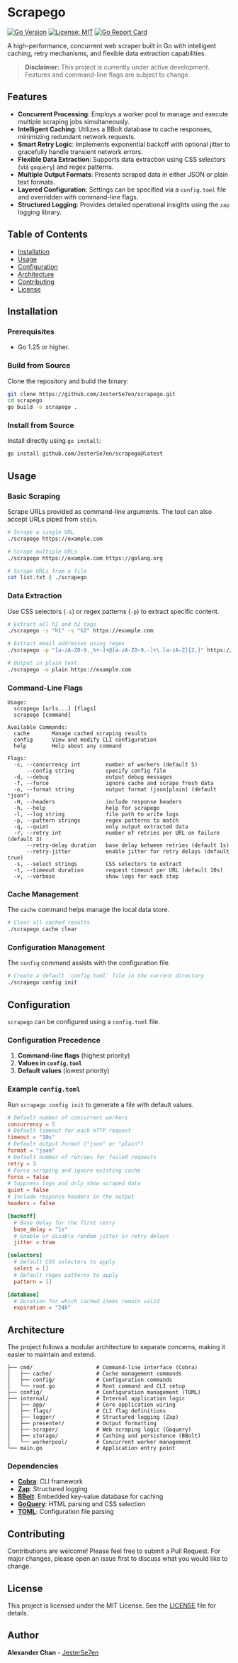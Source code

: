 # Scrapego

[![Go Version](https://img.shields.io/badge/Go-1.25+-00ADD8?style=flat&logo=go)](https://golang.org/)
[![License: MIT](https://img.shields.io/badge/License-MIT-yellow.svg)](https://opensource.org/licenses/MIT)
[![Go Report Card](https://goreportcard.com/badge/github.com/JesterSe7en/scrapego)](https://goreportcard.com/report/github.com/JesterSe7en/scrapego)

A high-performance, concurrent web scraper built in Go with intelligent caching, retry mechanisms, and flexible data extraction capabilities.

> **Disclaimer:** This project is currently under active development. Features and command-line flags are subject to change.

## Features

- **Concurrent Processing**: Employs a worker pool to manage and execute multiple scraping jobs simultaneously.
- **Intelligent Caching**: Utilizes a BBolt database to cache responses, minimizing redundant network requests.
- **Smart Retry Logic**: Implements exponential backoff with optional jitter to gracefully handle transient network errors.
- **Flexible Data Extraction**: Supports data extraction using CSS selectors (via `goquery`) and regex patterns.
- **Multiple Output Formats**: Presents scraped data in either JSON or plain text formats.
- **Layered Configuration**: Settings can be specified via a `config.toml` file and overridden with command-line flags.
- **Structured Logging**: Provides detailed operational insights using the `zap` logging library.

## Table of Contents

- [Installation](#installation)
- [Usage](#usage)
- [Configuration](#configuration)
- [Architecture](#architecture)
- [Contributing](#contributing)
- [License](#license)

## Installation

### Prerequisites

- Go 1.25 or higher.

### Build from Source

Clone the repository and build the binary:

```bash
git clone https://github.com/JesterSe7en/scrapego.git
cd scrapego
go build -o scrapego .
```

### Install from Source

Install directly using `go install`:

```bash
go install github.com/JesterSe7en/scrapego@latest
```

## Usage

### Basic Scraping

Scrape URLs provided as command-line arguments. The tool can also accept URLs piped from `stdin`.

```bash
# Scrape a single URL
./scrapego https://example.com

# Scrape multiple URLs
./scrapego https://example.com https://golang.org

# Scrape URLs from a file
cat list.txt | ./scrapego
```

### Data Extraction

Use CSS selectors (`-s`) or regex patterns (`-p`) to extract specific content.

```bash
# Extract all h1 and h2 tags
./scrapego -s "h1" -s "h2" https://example.com

# Extract email addresses using regex
./scrapego -p "[a-zA-Z0-9._%+-]+@[a-zA-Z0-9.-]+\.[a-zA-Z]{2,}" https://example.com

# Output in plain text
./scrapego -o plain https://example.com
```

### Command-Line Flags

```
Usage:
  scrapego [urls...] [flags]
  scrapego [command]

Available Commands:
  cache       Manage cached scraping results
  config      View and modify CLI configuration
  help        Help about any command

Flags:
  -c, --concurrency int        number of workers (default 5)
      --config string          specify config file
  -d, --debug                  output debug messages
  -f, --force                  ignore cache and scrape fresh data
  -o, --format string          output format (json|plain) (default "json")
  -H, --headers                include response headers
  -h, --help                   help for scrapego
  -l, --log string             file path to write logs
  -p, --pattern strings        regex patterns to match
  -q, --quiet                  only output extracted data
  -r, --retry int              number of retries per URL on failure (default 3)
      --retry-delay duration   base delay between retries (default 1s)
      --retry-jitter           enable jitter for retry delays (default true)
  -s, --select strings         CSS selectors to extract
  -t, --timeout duration       request timeout per URL (default 10s)
  -v, --verbose                show logs for each step
```

### Cache Management

The `cache` command helps manage the local data store.

```bash
# Clear all cached results
./scrapego cache clear
```

### Configuration Management

The `config` command assists with the configuration file.

```bash
# Create a default 'config.toml' file in the current directory
./scrapego config init
```

## Configuration

`scrapego` can be configured using a `config.toml` file.

### Configuration Precedence

1.  **Command-line flags** (highest priority)
2.  **Values in `config.toml`**
3.  **Default values** (lowest priority)

### Example `config.toml`

Run `scrapego config init` to generate a file with default values.

```toml
# Default number of concurrent workers
concurrency = 5
# Default timeout for each HTTP request
timeout = "10s"
# Default output format ("json" or "plain")
format = "json"
# Default number of retries for failed requests
retry = 3
# Force scraping and ignore existing cache
force = false
# Suppress logs and only show scraped data
quiet = false
# Include response headers in the output
headers = false

[backoff]
  # Base delay for the first retry
  base_delay = "1s"
  # Enable or disable random jitter in retry delays
  jitter = true

[selectors]
  # Default CSS selectors to apply
  select = []
  # Default regex patterns to apply
  pattern = []

[database]
  # Duration for which cached items remain valid
  expiration = "24h"
```

## Architecture

The project follows a modular architecture to separate concerns, making it easier to maintain and extend.

```
├── cmd/                    # Command-line interface (Cobra)
│   ├── cache/              # Cache management commands
│   ├── config/             # Configuration commands
│   └── root.go             # Root command and CLI setup
├── config/                 # Configuration management (TOML)
├── internal/               # Internal application logic
│   ├── app/                # Core application wiring
│   ├── flags/              # CLI flag definitions
│   ├── logger/             # Structured logging (Zap)
│   ├── presenter/          # Output formatting
│   ├── scraper/            # Web scraping logic (Goquery)
│   ├── storage/            # Caching and persistence (BBolt)
│   └── workerpool/         # Concurrent worker management
└── main.go                 # Application entry point
```

### Dependencies

- **[Cobra](https://github.com/spf13/cobra)**: CLI framework
- **[Zap](https://github.com/uber-go/zap)**: Structured logging
- **[BBolt](https://github.com/etcd-io/bbolt)**: Embedded key-value database for caching
- **[GoQuery](https://github.com/PuerkitoBio/goquery)**: HTML parsing and CSS selection
- **[TOML](https://github.com/BurntSushi/toml)**: Configuration file parsing

## Contributing

Contributions are welcome! Please feel free to submit a Pull Request. For major changes, please open an issue first to discuss what you would like to change.

## License

This project is licensed under the MIT License. See the [LICENSE](LICENSE) file for details.

## Author

**Alexander Chan** - [JesterSe7en](https://github.com/JesterSe7en)
